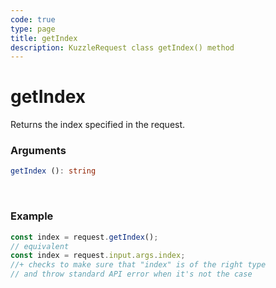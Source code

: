 ```yaml
---
code: true
type: page
title: getIndex
description: KuzzleRequest class getIndex() method
---
```


# getIndex

<SinceBadge version="auto-version" />

Returns the index specified in the request.

### Arguments

```ts
getIndex (): string
```

</br>

### Example

```ts
const index = request.getIndex();
// equivalent
const index = request.input.args.index;
//+ checks to make sure that "index" is of the right type
// and throw standard API error when it's not the case
```
